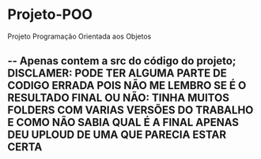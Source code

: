 # Projeto-POO

Projeto Programação Orientada aos Objetos

-- Apenas contem a src do código do projeto;
DISCLAMER:
PODE TER ALGUMA PARTE DE CODIGO ERRADA POIS NÃO ME LEMBRO SE É O RESULTADO FINAL OU NÃO:
TINHA MUITOS FOLDERS COM VARIAS VERSÕES DO TRABALHO E COMO NÃO SABIA QUAL É A FINAL APENAS DEU UPLOUD DE UMA QUE PARECIA ESTAR CERTA
--
